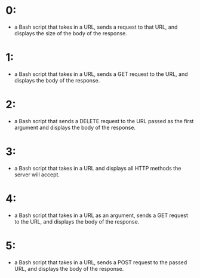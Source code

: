 # 0:
- a Bash script that takes in a URL, sends a request to that URL, and displays the size of the body of the response.
# 1:
- a Bash script that takes in a URL, sends a GET request to the URL, and displays the body of the response.
# 2:
- a Bash script that sends a DELETE request to the URL passed as the first argument and displays the body of the response.
# 3:
- a Bash script that takes in a URL and displays all HTTP methods the server will accept.
# 4:
- a Bash script that takes in a URL as an argument, sends a GET request to the URL, and displays the body of the response.
# 5:
- a Bash script that takes in a URL, sends a POST request to the passed URL, and displays the body of the response.